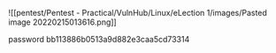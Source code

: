 ![[pentest/Pentest - Practical/VulnHub/Linux/eLection 1/images/Pasted image 20220215013616.png]]

password
bb113886b0513a9d882e3caa5cd73314
